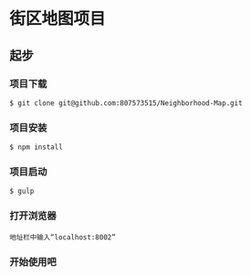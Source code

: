 # 街区地图项目  

## 起步  
### 项目下载
  
```
$ git clone git@github.com:807573515/Neighborhood-Map.git
```
  
### 项目安装  
  
```
$ npm install
```

### 项目启动  
 
```
$ gulp
```
 
### 打开浏览器  
 
```
地址栏中输入“localhost:8002”
```
  
### 开始使用吧  
